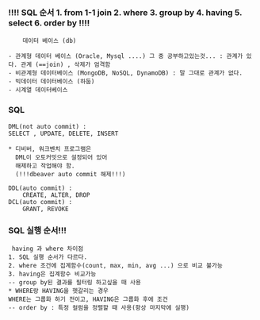 ### !!!! SQL 순서 1. from 1-1 join 2. where 3. group by 4. having 5. select 6. order by !!!!

    	데이터 베이스 (db)

 	- 관계형 데이터 베이스 (Oracle, Mysql ....) 그 중 공부하고있는것... : 관계가 있다. 관계 (==join) , 삭제가 엄격함
	- 비관계형 데이터베이스 (MongoDB, NoSQL, DynamoDB) : 말 그대로 관계가 없다.
	- 빅데이터 데이터베이스 (하둡)	 
	- 시계열 데이터베이스 

### SQL 

    DML(not auto commit) : 
	SELECT , UPDATE, DELETE, INSERT

	* 디비버, 워크벤치 프로그램은 
	  DML이 오토커밋으로 설정되어 있어 
	  해제하고 작업해야 함. 
	  (!!!dbeaver auto commit 해제!!!)

	DDL(auto commit) : 
		CREATE, ALTER, DROP
	DCL(auto commit) : 
		GRANT, REVOKE

    
### SQL 실행 순서!!!


     having 과 where 차이점
	1. SQL 실행 순서가 다르다. 
	2. where 조건에 집계함수(count, max, min, avg ...) 으로 비교 불가능
	3. having은 집계함수 비교가능 
	-- group by된 결과를 필터링 하고싶을 때 사용
	* WHERE랑 HAVING을 헷갈리는 경우
	WHERE는 그룹화 하기 전이고, HAVING은 그룹화 후에 조건
	-- order by : 특정 컬럼을 정렬할 때 사용(항상 마지막에 실행)
